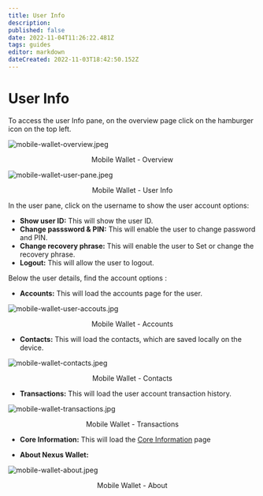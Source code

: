 ```yaml
---
title: User Info
description: 
published: false
date: 2022-11-04T11:26:22.481Z
tags: guides
editor: markdown
dateCreated: 2022-11-03T18:42:50.152Z
---
```


# User Info
To access the user Info pane, on the overview page click on the hamburger icon on the top left.

![mobile-wallet-overview.jpeg](/mobile-wallet-overview.jpeg)<p align=center>Mobile Wallet - Overview</p>

![mobile-wallet-user-pane.jpeg](/mobile-wallet-user-pane.jpeg)<p align=center>Mobile Wallet - User Info</p>

In the user pane, click on the username to show the user account options:

- **Show user ID:** This will show the user ID.
- **Change passsword & PIN:** This will enable the user to change password and PIN.
- **Change recovery phrase:** This will enable the user to Set or change the recovery phrase.
- **Logout:** This will allow the user to logout.

Below the user details, find the account options :

- **Accounts:** This will load the accounts page for the user.

![mobile-wallet-user-accouts.jpg](/mobile-wallet-user-accouts.jpg)<p align=center>Mobile Wallet - Accounts</p>

- **Contacts:** This will load the contacts, which are saved locally on the device.

![mobile-wallet-contacts.jpeg](/mobile-wallet-contacts.jpeg)<p align=center>Mobile Wallet - Contacts</p>

- **Transactions:** This will load the user account transaction history.

![mobile-wallet-transactions.jpg](/mobile-wallet-transactions.jpg)<p align=center>Mobile Wallet - Transactions</p>

- **Core Information:** This will load the [Core Information](/en/guides/mobile-wallet/core-info) page

- **About Nexus Wallet:**

![mobile-wallet-about.jpeg](/mobile-wallet-about.jpeg)<p align= center>Mobile Wallet - About</p>